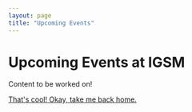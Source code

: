 ```yaml
---
layout: page
title: "Upcoming Events"
---
```


# Upcoming Events at IGSM

Content to be worked on!

[That's cool! Okay, take me back home.](/)
